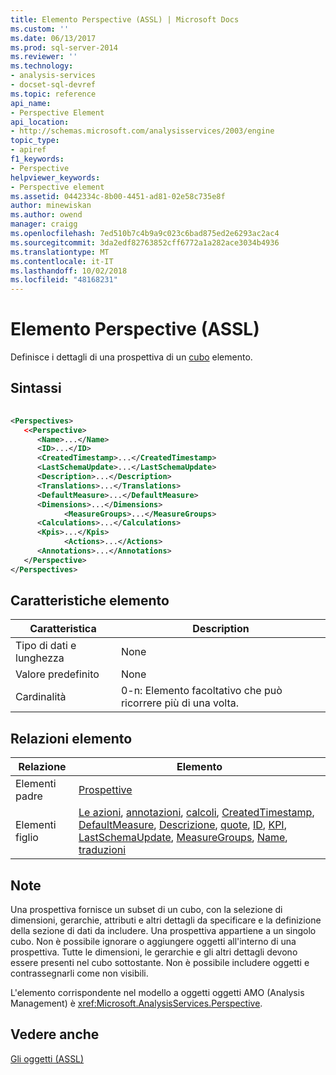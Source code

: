 ```yaml
---
title: Elemento Perspective (ASSL) | Microsoft Docs
ms.custom: ''
ms.date: 06/13/2017
ms.prod: sql-server-2014
ms.reviewer: ''
ms.technology:
- analysis-services
- docset-sql-devref
ms.topic: reference
api_name:
- Perspective Element
api_location:
- http://schemas.microsoft.com/analysisservices/2003/engine
topic_type:
- apiref
f1_keywords:
- Perspective
helpviewer_keywords:
- Perspective element
ms.assetid: 0442334c-8b00-4451-ad81-02e58c735e8f
author: minewiskan
ms.author: owend
manager: craigg
ms.openlocfilehash: 7ed510b7c4b9a9c023c6bad875ed2e6293ac2ac4
ms.sourcegitcommit: 3da2edf82763852cff6772a1a282ace3034b4936
ms.translationtype: MT
ms.contentlocale: it-IT
ms.lasthandoff: 10/02/2018
ms.locfileid: "48168231"
---
```

# <a name="perspective-element-assl"></a>Elemento Perspective (ASSL)
  Definisce i dettagli di una prospettiva di un [cubo](cube-element-assl.md) elemento.  
  
## <a name="syntax"></a>Sintassi  
  
```xml  
  
<Perspectives>  
   <<Perspective>  
      <Name>...</Name>  
      <ID>...</ID>  
      <CreatedTimestamp>...</CreatedTimestamp>  
      <LastSchemaUpdate>...</LastSchemaUpdate>  
      <Description>...</Description>  
      <Translations>...</Translations>  
      <DefaultMeasure>...</DefaultMeasure>  
      <Dimensions>...</Dimensions>  
            <MeasureGroups>...</MeasureGroups>  
      <Calculations>...</Calculations>  
      <Kpis>...</Kpis>  
            <Actions>...</Actions>  
      <Annotations>...</Annotations>  
   </Perspective>  
</Perspectives>  
```  
  
## <a name="element-characteristics"></a>Caratteristiche elemento  
  
|Caratteristica|Description|  
|--------------------|-----------------|  
|Tipo di dati e lunghezza|None|  
|Valore predefinito|None|  
|Cardinalità|0-n: Elemento facoltativo che può ricorrere più di una volta.|  
  
## <a name="element-relationships"></a>Relazioni elemento  
  
|Relazione|Elemento|  
|------------------|-------------|  
|Elementi padre|[Prospettive](../collections/perspectives-element-assl.md)|  
|Elementi figlio|[Le azioni](../collections/actions-element-assl.md), [annotazioni](../collections/annotations-element-assl.md), [calcoli](../collections/calculations-element-assl.md), [CreatedTimestamp](../properties/createdtimestamp-element-assl.md), [DefaultMeasure](measure-element-assl.md), [ Descrizione](../properties/description-element-assl.md), [quote](../collections/dimensions-element-assl.md), [ID](../properties/id-element-assl.md), [KPI](../collections/kpis-element-assl.md), [LastSchemaUpdate](../properties/lastschemaupdate-element-assl.md), [ MeasureGroups](../collections/groups-element-assl.md), [Name](../properties/name-element-assl.md), [traduzioni](../collections/translations-element-assl.md)|  
  
## <a name="remarks"></a>Note  
 Una prospettiva fornisce un subset di un cubo, con la selezione di dimensioni, gerarchie, attributi e altri dettagli da specificare e la definizione della sezione di dati da includere. Una prospettiva appartiene a un singolo cubo. Non è possibile ignorare o aggiungere oggetti all'interno di una prospettiva. Tutte le dimensioni, le gerarchie e gli altri dettagli devono essere presenti nel cubo sottostante. Non è possibile includere oggetti e contrassegnarli come non visibili.  
  
 L'elemento corrispondente nel modello a oggetti oggetti AMO (Analysis Management) è <xref:Microsoft.AnalysisServices.Perspective>.  
  
## <a name="see-also"></a>Vedere anche  
 [Gli oggetti &#40;ASSL&#41;](objects-assl.md)  
  
  
